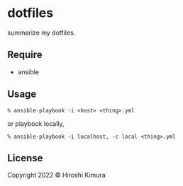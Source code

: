 # dotfiles

summarize my dotfiles.

## Require

* ansible

## Usage

    % ansible-playbook -i <host> <thing>.yml

or playbook locally,

    % ansible-playbook -i localhost, -c local <thing>.yml

## License

Copyright 2022 &copy; Hiroshi Kimura


